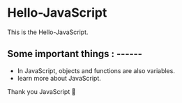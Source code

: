 # Hello-JavaScript
This is the Hello-JavaScript.



## Some important things : ------
 * In JavaScript, objects and functions are also variables.
 * learn more about JavaScript.

Thank you JavaScript 💓
